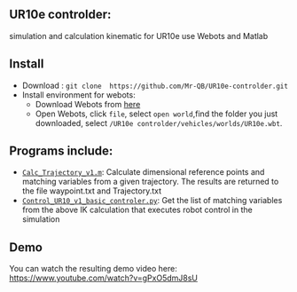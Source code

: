 ## UR10e controlder: 
simulation and calculation kinematic for UR10e use Webots and Matlab
## Install 
* Download : ```git clone 
https://github.com/Mr-QB/UR10e-controlder.git```
* Install environment for webots:
    * Download Webots from [here](https://cyberbotics.com/)
    * Open Webots, click ```file```, select ```open world```,find the folder you just downloaded, select ```/UR10e controlder/vehicles/worlds/UR10e.wbt```.
## Programs include:
* [```Calc_Trajectory_v1.m```](https://github.com/Mr-QB/UR10e-controlder/blob/main/vehicles/controllers/Control_UR10_v1_basic_controler/Calc_Trajectory_v1.m): Calculate dimensional reference points and matching variables from a given trajectory. The results are returned to the file waypoint.txt and Trajectory.txt
* [```Control_UR10_v1_basic_controler.py```](https://github.com/Mr-QB/UR10e-controlder/blob/main/vehicles/controllers/Control_UR10_v1_basic_controler/Calc_Trajectory_v1.m): Get the list of matching variables from the above IK calculation that executes robot control in the simulation
## Demo
You can watch the resulting demo video here: https://www.youtube.com/watch?v=gPxO5dmJ8sU
